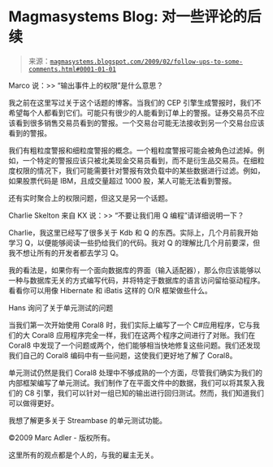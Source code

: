 <!--yml

分类：未分类

date: 2024-05-18 04:55:52

-->

# Magmasystems Blog: 对一些评论的后续

> 来源：[`magmasystems.blogspot.com/2009/02/follow-ups-to-some-comments.html#0001-01-01`](http://magmasystems.blogspot.com/2009/02/follow-ups-to-some-comments.html#0001-01-01)

Marco 说：>> “输出事件上的权限”是什么意思？

我之前在这里写过关于这个话题的博客。当我们的 CEP 引擎生成警报时，我们不希望每个人都看到它们。可能只有很少的人能看到订单上的警报。证券交易员不应该看到很多销售交易员看到的警报。一个交易台可能无法接收到另一个交易台应该看到的警报。

我们有粗粒度警报和细粒度警报的概念。一个粗粒度警报可能会被角色过滤掉。例如，一个特定的警报应该只被北美现金交易员看到，而不是衍生品交易员。在细粒度权限的情况下，我们可能需要针对警报有效负载中的某些数据进行过滤。例如，如果股票代码是 IBM，且成交量超过 1000 股，某人可能无法看到警报。

还有实时聚合上的权限问题，但这又是另一个话题。

Charlie Skelton 来自 KX 说：>> “不要让我们用 Q 编程”请详细说明一下？

Charlie，我这里已经写了很多关于 Kdb 和 Q 的东西。实际上，几个月前我开始学习 Q，以便能够阅读一些扔给我们的代码。我对 Q 的理解比几个月前要深，但我不想让所有的开发者都去学习 Q。

我的看法是，如果你有一个面向数据库的界面（输入适配器），那么你应该能够以一种与数据库无关的方式编写代码，并将特定于数据库的语言访问留给驱动程序。看看你可以用像 Hibernate 和 iBatis 这样的 O/R 框架做些什么。

Hans 询问了关于单元测试的问题

当我们第一次开始使用 Coral8 时，我们实际上编写了一个 C#应用程序，它与我们的大 Coral8 应用程序完全一样，我们在这两个程序之间进行了对账。我们在 Coral8 中发现了一个问题或两个，他们能够相当快地修复这些问题。我们还发现我们自己的 Coral8 编码中有一些问题，这使我们更好地了解了 Coral8。

单元测试仍然是我们 Coral8 处理中不够成熟的一个方面，尽管我们确实为我们的内部框架编写了单元测试。我们制作了在平面文件中的数据，我们可以将其泵入我们的 C8 引擎，我们可以针对一组已知的输出进行回归测试。然而，我们知道我们可以做得更好。

我想了解更多关于 Streambase 的单元测试功能。

©2009 Marc Adler - 版权所有。

这里所有的观点都是个人的，与我的雇主无关。

